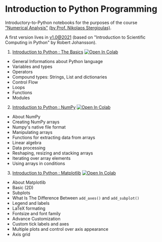 # Introduction to Python Programming

Introductory-to-Python notebooks for the purposes of the course ["Numerical Analysis"](https://www.physics.auth.gr/en/courses/167) [(by Prof. Nikolaos Stergioulas)](https://www.astro.auth.gr/n/?p=members&u=4).

A first version lives in [v1.0@2021](https://github.com/sfragkoul/Python_Intro) (based on "Introduction to Scientific Computing in Python" by Robert Johansson).

1. [Introduction to Python : The Basics](https://github.com/asasli/Python_Intro_AUTh/blob/main/Intro_1.ipynb)   [![Open In Colab](https://colab.research.google.com/assets/colab-badge.svg)](https://colab.research.google.com/github/asasli/Python_Intro_AUTh/blob/main/Intro_1.ipynb)

  - General Informations about Python language
  - Variables and types
  - Operators
  - Compound types: Strings, List and dictionaries
  - Control Flow
  - Loops
  - Functions
  - Modules

2. [Introduction to Python : NumPy](https://github.com/asasli/Python_Intro_AUTh/blob/main/Intro_2.ipynb)   [![Open In Colab](https://colab.research.google.com/assets/colab-badge.svg)](https://colab.research.google.com/github/asasli/Python_Intro_AUTh/blob/main/Intro_2.ipynb)

  - About NumPy
  - Creating NumPy arrays
  - Numpy's native file format
  - Manipulating arrays
  - Functions for extracting data from arrays
  - Linear algebra
  - Data processing
  - Reshaping, resizing and stacking arrays
  - Iterating over array elements
  - Using arrays in conditions


3. [Introduction to Python : Matplotlib](https://github.com/asasli/Python_Intro_AUTh/blob/main/Intro_3.ipynb)   [![Open In Colab](https://colab.research.google.com/assets/colab-badge.svg)](https://colab.research.google.com/github/asasli/Python_Intro_AUTh/blob/main/Intro_3.ipynb)

  - About Matplotlib
  - Basic (2D)
  - Subplots
  - What Is The Difference Between ```add_axes()``` and ```add_subplot()```
  - Legend and labels
  - LaTeX formating
  - Fontsize and font family
  - Advance Customization
  - Custom tick labels and axes
  - Multiple plots and control over axis appearance
  - Axis grid
